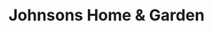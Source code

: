 ---
title: "Johnsons Home & Garden"
url: /maple-valley/johnsons-home-and-garden/
shop: doityourself
---